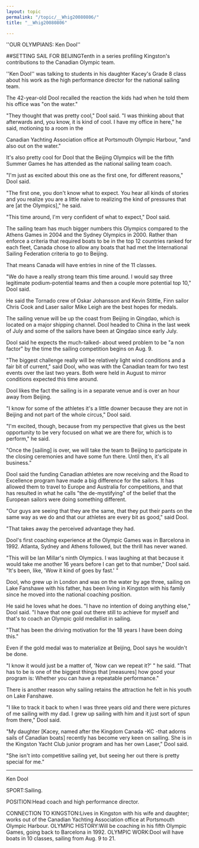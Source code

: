 ```yaml
---
layout: topic
permalink: "/topic/__Whig20080806/"
title: "__Whig20080806"

---
```


<div class="column2">

''OUR OLYMPIANS: Ken Dool''

##SETTING SAIL FOR BEIJINGTenth in a series profiling Kingston's contributions to the Canadian Olympic team.

''Ken Dool'' was talking to students in his daughter Kacey's Grade 8 class about his work as the high performance director for the national sailing team.

The 42-year-old Dool recalled the reaction the kids had when he told them his office was "on the water."

"They thought that was pretty cool," Dool said. "I was thinking about that afterwards and, you know, it is kind of cool. I have my office in here," he said, motioning to a room in the

Canadian Yachting Association office at Portsmouth Olympic Harbour, "and also out on the water."

It's also pretty cool for Dool that the Beijing Olympics will be the fifth Summer Games he has attended as the national sailing team coach.

"I'm just as excited about this one as the first one, for different reasons," Dool said.

"The first one, you don't know what to expect. You hear all kinds of stories and you realize you are a little naive to realizing the kind of pressures that are [at the Olympics]," he said.

"This time around, I'm very confident of what to expect," Dool said.

The sailing team has much bigger numbers this Olympics compared to the Athens Games in 2004 and the Sydney Olympics in 2000. Rather than enforce a criteria that required boats to be in the top 12 countries ranked for each fleet, Canada chose to allow any boats that had met the International Sailing Federation criteria to go to Beijing.

That means Canada will have entries in nine of the 11 classes.

"We do have a really strong team this time around. I would say three legitimate podium-potential teams and then a couple more potential top 10," Dool said.

He said the Tornado crew of Oskar Johansson and Kevin Stittle, Finn sailor Chris Cook and Laser sailor Mike Leigh are the best hopes for medals.

The sailing venue will be up the coast from Beijing in Qingdao, which is located on a major shipping channel. Dool headed to China in the last week of July and some of the sailors have been at Qingdao since early July.

Dool said he expects the much-talked- about weed problem to be "a non factor" by the time the sailing competition begins on Aug. 9.

"The biggest challenge really will be relatively light wind conditions and a fair bit of current," said Dool, who was with the Canadian team for two test events over the last two years. Both were held in August to mirror conditions expected this time around.

Dool likes the fact the sailing is in a separate venue and is over an hour away from Beijing.

"I know for some of the athletes it's a little downer because they are not in Beijing and not part of the whole circus," Dool said.

"I'm excited, though, because from my perspective that gives us the best opportunity to be very focused on what we are there for, which is to perform," he said.

"Once the [sailing] is over, we will take the team to Beijing to participate in the closing ceremonies and have some fun there. Until then, it's all business."

Dool said the funding Canadian athletes are now receiving and the Road to Excellence program have made a big difference for the sailors. It has allowed them to travel to Europe and Australia for competitions, and that has resulted in what he calls "the de-mystifying" of the belief that the European sailors were doing something different.

"Our guys are seeing that they are the same, that they put their pants on the same way as we do and that our athletes are every bit as good," said Dool.

"That takes away the perceived advantage they had.

Dool's first coaching experience at the Olympic Games was in Barcelona in 1992. Atlanta, Sydney and Athens followed, but the thrill has never waned.

"This will be Ian Millar's ninth Olympics. I was laughing at that because it would take me another 16 years before I can get to that number," Dool said. "It's been, like, 'Wow it kind of goes by fast.' "

Dool, who grew up in London and was on the water by age three, sailing on Lake Fanshawe with his father, has been living in Kingston with his family since he moved into the national coaching position.

He said he loves what he does. "I have no intention of doing anything else," Dool said. "I have that one goal out there still to achieve for myself and that's to coach an Olympic gold medallist in sailing.

"That has been the driving motivation for the 18 years I have been doing this."

Even if the gold medal was to materialize at Beijing, Dool says he wouldn't be done.

"I know it would just be a matter of, 'Now can we repeat it?' " he said. "That has to be is one of the biggest things that [measures] how good your program is: Whether you can have a repeatable performance."

There is another reason why sailing retains the attraction he felt in his youth on Lake Fanshawe.

"I like to track it back to when I was three years old and there were pictures of me sailing with my dad. I grew up sailing with him and it just sort of spun from there," Dool said.

"My daughter [Kacey, named after the Kingdom Canada -KC -that adorns sails of Canadian boats] recently has become very keen on sailing. She is in the Kingston Yacht Club junior program and has her own Laser," Dool said.

"She isn't into competitive sailing yet, but seeing her out there is pretty special for me."

----

Ken Dool

SPORT:Sailing.

POSITION:Head coach and high performance director.

CONNECTION TO KINGSTON:Lives in Kingston with his wife and daughter; works out of the Canadian Yachting Association office at Portsmouth Olympic Harbour. OLYMPIC HISTORY:Will be coaching in his fifth Olympic Games, going back to Barcelona in 1992. OLYMPIC WORK:Dool will have boats in 10 classes, sailing from Aug. 9 to 21.

</div>

